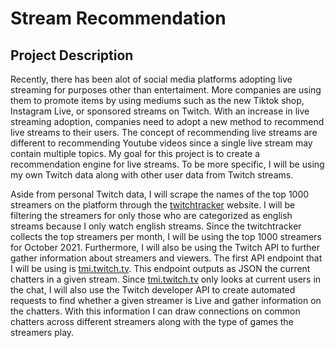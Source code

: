 # Stream Recommendation
## Project Description
Recently, there has been alot of social media platforms adopting live streaming for purposes other than entertaiment. More companies are using them to promote items by using mediums such as the new Tiktok shop, Instagram Live, or sponsored streams on Twitch. With an increase in live streaming adoption, companies need to adopt a new method to recommend live streams to their users. The concept of recommending live streams are different to recommending Youtube videos since a single live stream may contain multiple topics. My goal for this project is to create a recommendation engine for live streams. To be more specific, I will be using my own Twitch data along with other user data from Twitch streams. 

Aside from personal Twitch data, I will scrape the names of the top 1000 streamers on the platform through the [twitchtracker](https://twitchtracker.com/channels/viewership/english?page=1) website. I will be filtering the streamers for only those who are categorized as english streams because I only watch english streams. Since the twitchtracker collects the top streamers per month, I will be using the top 1000 streamers for October 2021. Furthermore, I will also be using the Twitch API to further gather information about streamers and viewers. The first API endpoint that I will be using is [tmi.twitch.tv](tmi.twitch.tv). This endpoint outputs as JSON the current chatters in a given stream. Since [tmi.twitch.tv](tmi.twitch.tv) only looks at current users in the chat, I will also use the Twitch developer API to create automated requests to find whether a given streamer is Live and gather information on the chatters. With this information I can draw connections on common chatters across different streamers along with the type of games the streamers play. 
